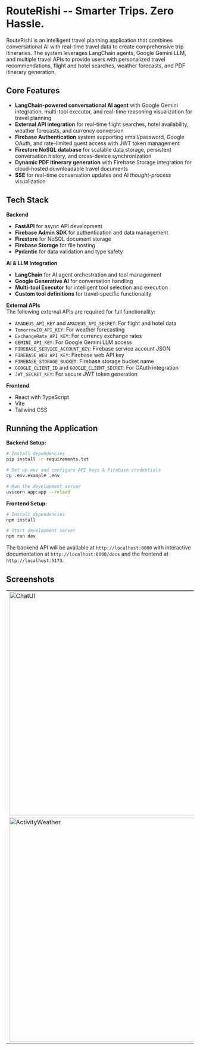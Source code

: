 # RouteRishi -- Smarter Trips. Zero Hassle.

RouteRishi is an intelligent travel planning application that combines conversational AI with real-time travel data to create comprehensive trip itineraries. The system leverages LangChain agents, Google Gemini LLM, and multiple travel APIs to provide users with personalized travel recommendations, flight and hotel searches, weather forecasts, and PDF itinerary generation.

## Core Features

- **LangChain-powered conversational AI agent** with Google Gemini integration, multi-tool executor, and real-time reasoning visualization for travel planning
- **External API integration** for real-time flight searches, hotel availability, weather forecasts, and currency conversion
- **Firebase Authentication** system supporting email/password, Google OAuth, and rate-limited guest access with JWT token management
- **Firestore NoSQL database** for scalable data storage, persistent conversation history, and cross-device synchronization
- **Dynamic PDF itinerary generation** with Firebase Storage integration for cloud-hosted downloadable travel documents
- **SSE** for real-time conversation updates and AI *thought-process* visualization

## Tech Stack

**Backend**
- **FastAPI** for async API development
- **Firebase Admin SDK** for authentication and data management
- **Firestore** for NoSQL document storage
- **Firebase Storage** for file hosting
- **Pydantic** for data validation and type safety

**AI & LLM Integration**
- **LangChain** for AI agent orchestration and tool management
- **Google Generative AI** for conversation handling
- **Multi-tool Executor** for intelligent tool selection and execution
- **Custom tool definitions** for travel-specific functionality

**External APIs**<br>
The following external APIs are required for full functionality:
- `AMADEUS_API_KEY` and `AMADEUS_API_SECRET`: For flight and hotel data
- `TomorrowIO_API_KEY`: For weather forecasting
- `ExchangeRate_API_KEY`: For currency exchange rates
- `GEMINI_API_KEY`: For Google Gemini LLM access
- `FIREBASE_SERVICE_ACCOUNT_KEY`: Firebase service account JSON
- `FIREBASE_WEB_API_KEY`: Firebase web API key
- `FIREBASE_STORAGE_BUCKET`: Firebase storage bucket name
- `GOOGLE_CLIENT_ID` and `GOOGLE_CLIENT_SECRET`: For OAuth integration
- `JWT_SECRET_KEY`: For secure JWT token generation

**Frontend**
- React with TypeScript
- Vite
- Tailwind CSS 

## Running the Application

**Backend Setup:**
```bash
# Install dependencies
pip install -r requirements.txt

# Set up env and configure API keys & Firebase credentials
cp .env.example .env

# Run the development server
uvicorn app:app --reload
```

**Frontend Setup:**
```bash
# Install dependencies
npm install

# Start development server
npm run dev
```

The backend API will be available at `http://localhost:8000` with interactive documentation at `http://localhost:8000/docs` and the frontend at `http://localhost:5173`.

## Screenshots

<table>
  <tr>
    <td><img src="https://i.imgur.com/cu3f3YG.png" alt="ChatUI" width="600"></td>
    <td><img src="https://i.imgur.com/KbcJb4W.png" alt="FlightSearch" width="600"></td>
    <td><img src="https://i.imgur.com/cujdu42.png" alt="PDFCreation" width="600"></td>
  </tr>
  <tr>
    <td><img src="https://i.imgur.com/89CfijN.png" alt="ActivityWeather" width="600"></td>
    <td><img src="https://i.imgur.com/VCdvhVm.png" alt="SavedItinerary" width="600"></td>
    <td><img src="https://i.imgur.com/P91ux7G.png" alt="GuestMode" width="600"></td>
  </tr>
</table>
